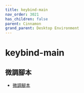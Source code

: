 ```yaml
---
title: keybind-main
nav_order: 3021
has_children: false
parent: Cinnamon
grand_parent: Desktop Environment
---
```



# keybind-main

## 微調腳本

* [微調腳本](https://github.com/samwhelp/note-about-ubuntu/tree/gh-pages/_demo/adjustment/de/cinnamon/part/cinnamon-keybind-main)
